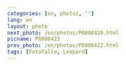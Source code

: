 ```yaml
---
categories: [en, photos, '']
lang: en
layout: photo
next_photo: /en/photos/P0000420.html
picname: P0000423
prev_photo: /en/photos/P0000422.html
tags: [Fotofalle, Leopard]
---
```

